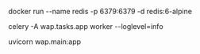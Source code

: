 
docker run --name redis -p 6379:6379 -d redis:6-alpine

celery -A wap.tasks.app worker --loglevel=info

uvicorn wap.main:app
